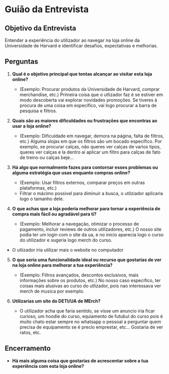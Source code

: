 # Guião da Entrevista

## Objetivo da Entrevista
Entender a experiência do utilizador ao navegar na loja online da Universidade de Harvard e identificar desafios, expectativas e melhorias.

## Perguntas

1. **Qual é o objetivo principal que tentas alcançar ao visitar esta loja online?**
   - (Exemplo: Procurar produtos da Universidade de Harvard, comprar merchandise, etc.)
   Primeira coisa que o utlizador faz é se estiver em modo descoberta vai explorar novidades promoções. Se tiveres à procura de uma coisa em específico, vai logo procurar a barra de pesquisa e filtros.

2. **Quais são as maiores dificuldades ou frustrações que encontras ao usar a loja online?**
   - (Exemplo: Dificuldade em navegar, demora na página, falta de filtros, etc.)
   Alguma slojas em que os filtros são um bocado específico. Por exemplo, se procurar calças, não queres ver calças de varios tipos, queres ver calças e la dentro aí aplicar um filtro para calças de fato de treino ou calças beje...

3. **Há algo que normalmente fazes para contornar esses problemas ou alguma estratégia que usas enquanto compras online?**
   - (Exemplo: Usar filtros externos, comparar preços em outras plataformas, etc.)
   - Filtrar o mácimo possivel para diminuir a busca, o utilziador aplicaria logo o tamanho dele.

4. **O que achas que a loja poderia melhorar para tornar a experiência de compra mais fácil ou agradável para ti?**
   - (Exemplo: Melhorar a navegação, otimizar o processo de pagamento, incluir reviews de outros utilizadores, etc.)
   O nosso site podia ter um login com o site da ua, e no inicio aparecia logo o curso do utilizador e sugeria logo merch do curso.

- O utlizador iria utilizar mais o website no computador

5. **O que seria uma funcionalidade ideal ou recurso que gostarias de ver na loja online para melhorar a tua experiência?**
   - (Exemplo: Filtros avançados, descontos exclusivos, mais informações sobre os produtos, etc.)
   No nosso caso especifico, ter coisas mais alusivas ao curso do utlizador, pois nao interessava ver merch de musica por exemplo.

6. **Utilizarias um site do DETI/UA de MErch?**
   - O utilizador acha que faria sentido, se visse um anuncio iria ficar curioso, um hoodie do curso, equiamento de futubul do curso pois é muito chato estar sempre no whatsapp o pessoal a perguntar quem precisa de equipamento se é precio emprestar, etc... Gostaria de ver ratos, etc.
## Encerramento

- **Há mais alguma coisa que gostarias de acrescentar sobre a tua experiência com esta loja online?**

